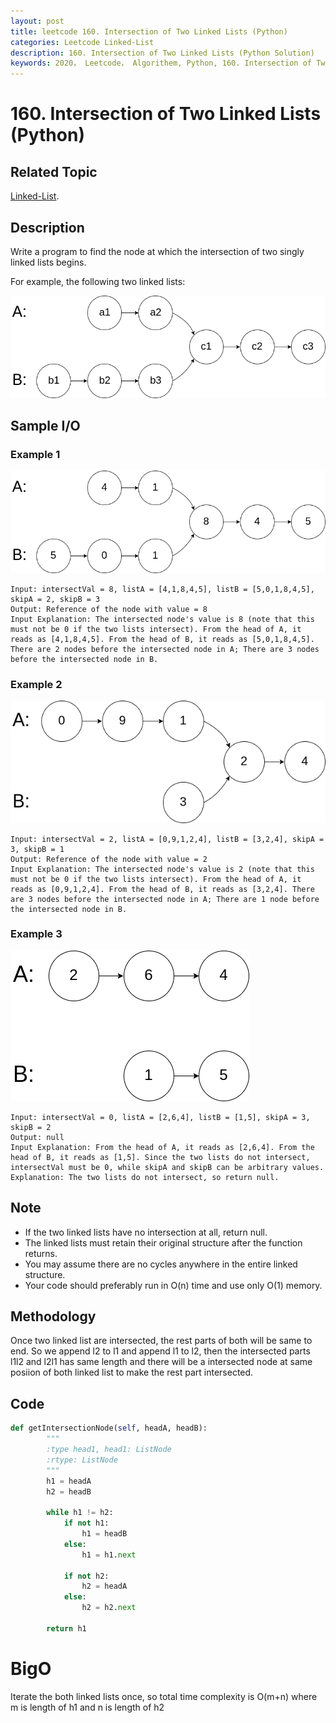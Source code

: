 ```yaml
---
layout: post
title: leetcode 160. Intersection of Two Linked Lists (Python)
categories: Leetcode Linked-List
description: 160. Intersection of Two Linked Lists (Python Solution)
keywords: 2020， Leetcode， Algorithem, Python, 160. Intersection of Two Linked Lists, zhenyu, Linked List
---
```


# 160. Intersection of Two Linked Lists (Python)

## Related Topic
<a href="/categories/#Linked-List" target="_blank"> Linked-List</a>.

## Description
Write a program to find the node at which the intersection of two singly linked lists begins.

For example, the following two linked lists:

![160 sample](/images/blog/160_statement.png)

## Sample I/O

### Example 1
![example1](/images/blog/160_example_1.png)
```
Input: intersectVal = 8, listA = [4,1,8,4,5], listB = [5,0,1,8,4,5], skipA = 2, skipB = 3
Output: Reference of the node with value = 8
Input Explanation: The intersected node's value is 8 (note that this must not be 0 if the two lists intersect). From the head of A, it reads as [4,1,8,4,5]. From the head of B, it reads as [5,0,1,8,4,5]. There are 2 nodes before the intersected node in A; There are 3 nodes before the intersected node in B.
```

### Example 2
![example1](/images/blog/160_example_2.png)
```
Input: intersectVal = 2, listA = [0,9,1,2,4], listB = [3,2,4], skipA = 3, skipB = 1
Output: Reference of the node with value = 2
Input Explanation: The intersected node's value is 2 (note that this must not be 0 if the two lists intersect). From the head of A, it reads as [0,9,1,2,4]. From the head of B, it reads as [3,2,4]. There are 3 nodes before the intersected node in A; There are 1 node before the intersected node in B.
```

### Example 3
![example1](/images/blog/160_example_3.png)
```
Input: intersectVal = 0, listA = [2,6,4], listB = [1,5], skipA = 3, skipB = 2
Output: null
Input Explanation: From the head of A, it reads as [2,6,4]. From the head of B, it reads as [1,5]. Since the two lists do not intersect, intersectVal must be 0, while skipA and skipB can be arbitrary values.
Explanation: The two lists do not intersect, so return null.
```

## Note
* If the two linked lists have no intersection at all, return null.
* The linked lists must retain their original structure after the function returns.
* You may assume there are no cycles anywhere in the entire linked structure.
* Your code should preferably run in O(n) time and use only O(1) memory.

## Methodology
Once two linked list are intersected, the rest parts of both will be same to end. So we append l2 to l1 and append l1 to l2, then the intersected parts l1l2 and l2l1 has same length and there will be a intersected node at same posiion of both linked list to make the rest part intersected.

## Code
```python
def getIntersectionNode(self, headA, headB):
        """
        :type head1, head1: ListNode
        :rtype: ListNode
        """
        h1 = headA
        h2 = headB
        
        while h1 != h2:
            if not h1:
                h1 = headB
            else:
                h1 = h1.next
            
            if not h2:
                h2 = headA
            else:
                h2 = h2.next
                
        return h1
```
# BigO
Iterate the both linked lists once, so total time complexity is O(m+n) where m is length of h1 and n is length of h2

